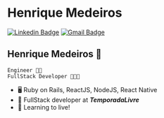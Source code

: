 # Henrique Medeiros
[![Linkedin Badge](https://img.shields.io/badge/-HenriqueMedeiros-blue?style=flat-square&logo=Linkedin&logoColor=white&link=https://www.linkedin.com/in/hugo-duarte-3392bb153/)](https://www.linkedin.com/in/hmdros/) 
[![Gmail Badge](https://img.shields.io/badge/-hmdros@gmail.com-c14438?style=flat-square&logo=Gmail&logoColor=white&link=mailto:hmdros@gmail.com)](mailto:hmdros@gmail.com)

## Henrique Medeiros 👋

    Engineer 👷🏻
    FullStack Developer 👨🏻‍💻

- 🖥️ Ruby on Rails, ReactJS, NodeJS, React Native
- 🔭 FullStack developer at ***TemporadaLivre***
- 🌱 Learning to live! 

